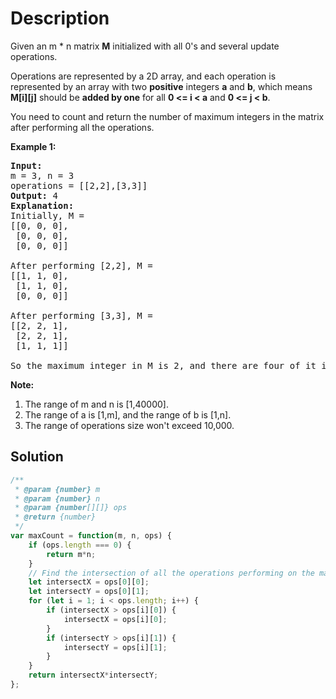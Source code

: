 # Description

Given an m * n matrix **M** initialized with all 0's and several update operations.

Operations are represented by a 2D array, and each operation is represented by an array with two **positive** integers **a** and **b**, which means **M[i][j]** should be **added by one** for all **0 <= i < a** and **0 <= j < b**.

You need to count and return the number of maximum integers in the matrix after performing all the operations.

**Example 1:**
<pre>
<b>Input:</b>
m = 3, n = 3
operations = [[2,2],[3,3]]
<b>Output:</b> 4
<b>Explanation:</b>
Initially, M = 
[[0, 0, 0],
 [0, 0, 0],
 [0, 0, 0]]<br>
After performing [2,2], M = 
[[1, 1, 0],
 [1, 1, 0],
 [0, 0, 0]]<br>
After performing [3,3], M = 
[[2, 2, 1],
 [2, 2, 1],
 [1, 1, 1]]<br>
So the maximum integer in M is 2, and there are four of it in M. So return 4.
</pre>

**Note:**
1. The range of m and n is [1,40000].
2. The range of a is [1,m], and the range of b is [1,n].
3. The range of operations size won't exceed 10,000.

## Solution
```javascript
/**
 * @param {number} m
 * @param {number} n
 * @param {number[][]} ops
 * @return {number}
 */
var maxCount = function(m, n, ops) {
    if (ops.length === 0) {
        return m*n;
    }
	// Find the intersection of all the operations performing on the matrix
    let intersectX = ops[0][0];
    let intersectY = ops[0][1];
    for (let i = 1; i < ops.length; i++) {
        if (intersectX > ops[i][0]) {
            intersectX = ops[i][0];
        }
        if (intersectY > ops[i][1]) {
            intersectY = ops[i][1];
        }
    }
    return intersectX*intersectY;
};
```